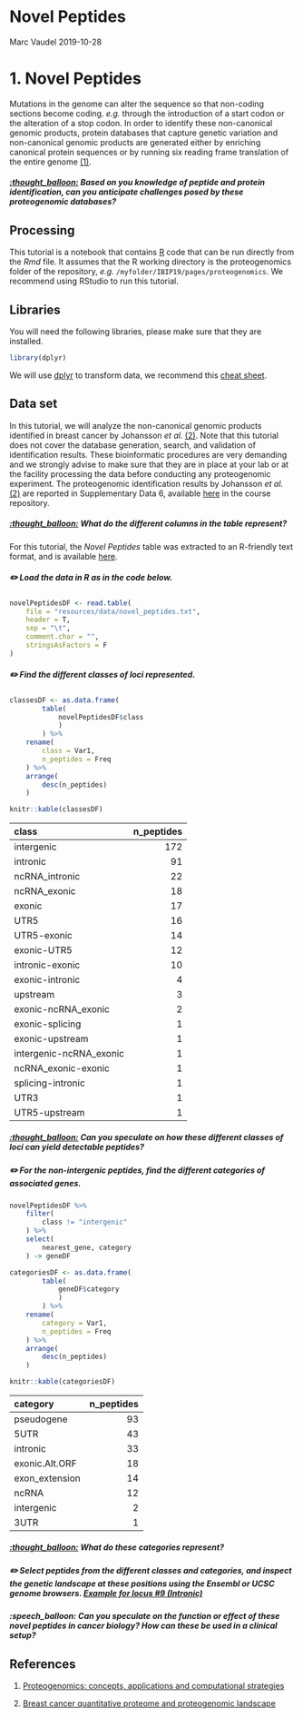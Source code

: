 Novel Peptides
================
Marc Vaudel
2019-10-28

# 1\. Novel Peptides

Mutations in the genome can alter the sequence so that non-coding
sections become coding. *e.g.* through the introduction of a start codon
or the alteration of a stop codon. In order to identify these
non-canonical genomic products, protein databases that capture genetic
variation and non-canonical genomic products are generated either by
enriching canonical protein sequences or by running six reading frame
translation of the entire genome
[(1)](#references).

##### [:thought\_balloon:](answers.md#thought_balloon-based-on-you-knowledge-of-peptide-and-protein-identification-can-you-anticipate-challenges-posed-by-these-proteogenomic-databases) *Based on you knowledge of peptide and protein identification, can you anticipate challenges posed by these proteogenomic databases?*

## Processing

This tutorial is a notebook that contains [R](r-project.org) code that
can be run directly from the *Rmd* file. It assumes that the R working
directory is the proteogenomics folder of the repository, *e.g.*
`/myfolder/IBIP19/pages/proteogenomics`. We recommend using RStudio to
run this tutorial.

## Libraries

You will need the following libraries, please make sure that they are
installed.

``` r
library(dplyr)
```

We will use [dplyr](dplyr.tidyverse.org) to transform data, we recommend
this [cheat
sheet](https://github.com/rstudio/cheatsheets/blob/master/data-transformation.pdf).

## Data set

In this tutorial, we will analyze the non-canonical genomic products
identified in breast cancer by Johansson *et al.* [(2)](#references).
Note that this tutorial does not cover the database generation, search,
and validation of identification results. These bioinformatic procedures
are very demanding and we strongly advise to make sure that they are in
place at your lab or at the facility processing the data before
conducting any proteogenomic experiment. The proteogenomic
identification results by Johansson *et al.* [(2)](#references) are
reported in Supplementary Data 6, available
[here](../resources/Johansson_et_al_breast_cancer_quantitative_proteome_and_proteogenomic_landscape)
in the course
repository.

##### [:thought\_balloon:](answers.md#thought_balloon-what-do-the-different-columns-in-the-table-represent) *What do the different columns in the table represent?*

For this tutorial, the *Novel Peptides* table was extracted to an
R-friendly text format, and is available
[here](resources/data/novel_peptides.txt).

##### :pencil2: Load the data in R as in the code below.

``` r
novelPeptidesDF <- read.table(
    file = "resources/data/novel_peptides.txt",
    header = T,
    sep = "\t",
    comment.char = "",
    stringsAsFactors = F
)
```

##### :pencil2: Find the different classes of loci represented.

``` r
classesDF <- as.data.frame(
        table(
            novelPeptidesDF$class
            )
        ) %>%
    rename(
        class = Var1,
        n_peptides = Freq
    ) %>%
    arrange(
        desc(n_peptides)
    )

knitr::kable(classesDF)
```

| class                    | n\_peptides |
| :----------------------- | ----------: |
| intergenic               |         172 |
| intronic                 |          91 |
| ncRNA\_intronic          |          22 |
| ncRNA\_exonic            |          18 |
| exonic                   |          17 |
| UTR5                     |          16 |
| UTR5-exonic              |          14 |
| exonic-UTR5              |          12 |
| intronic-exonic          |          10 |
| exonic-intronic          |           4 |
| upstream                 |           3 |
| exonic-ncRNA\_exonic     |           2 |
| exonic-splicing          |           1 |
| exonic-upstream          |           1 |
| intergenic-ncRNA\_exonic |           1 |
| ncRNA\_exonic-exonic     |           1 |
| splicing-intronic        |           1 |
| UTR3                     |           1 |
| UTR5-upstream            |           1 |

##### [:thought\_balloon:](answers.md#thought_balloon-can-you-speculate-on-how-these-different-classes-of-loci-can-yield-detectable-peptides) *Can you speculate on how these different classes of loci can yield detectable peptides?*

##### :pencil2: For the non-intergenic peptides, find the different categories of associated genes.

``` r
novelPeptidesDF %>% 
    filter(
        class != "intergenic"
    ) %>%
    select(
        nearest_gene, category
    ) -> geneDF

categoriesDF <- as.data.frame(
        table(
            geneDF$category
            )
        ) %>%
    rename(
        category = Var1,
        n_peptides = Freq
    ) %>%
    arrange(
        desc(n_peptides)
    )

knitr::kable(categoriesDF)
```

| category        | n\_peptides |
| :-------------- | ----------: |
| pseudogene      |          93 |
| 5UTR            |          43 |
| intronic        |          33 |
| exonic.Alt.ORF  |          18 |
| exon\_extension |          14 |
| ncRNA           |          12 |
| intergenic      |           2 |
| 3UTR            |           1 |

##### [:thought\_balloon:](answers.md#thought_balloon-what-do-these-categories-represent) *What do these categories represent?*

##### :pencil2: Select peptides from the different classes and categories, and inspect the genetic landscape at these positions using the Ensembl or UCSC genome browsers. [Example for locus \#9 (Intronic)](https://grch37.ensembl.org/Homo_sapiens/Location/View?r=1:51913622-51913666)

##### :speech\_balloon: Can you speculate on the function or effect of these novel peptides in cancer biology? How can these be used in a clinical setup?

## References

1)  [Proteogenomics: concepts, applications and computational
    strategies](https://www.ncbi.nlm.nih.gov/pubmed/25357241)

2)  [Breast cancer quantitative proteome and proteogenomic
    landscape](https://www.ncbi.nlm.nih.gov/pubmed/30962452)
